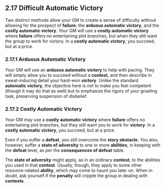 ## 2.17 Difficult Automatic Victory

Two distinct methods allow your GM to create a sense of difficulty without allowing for the prospect of **failure**: the **arduous automatic victory**, and the **costly automatic victory**. Your GM will use a **costly automatic victory** where **failure** offers no entertaining plot branches, but when they still want the group to work for victory. In a **costly automatic victory**, you succeed, but at a price.

### 2.17.1 Arduous Automatic Victory

Your GM will use an **arduous automatic victory** to help with pacing. They will simply allow you to succeed without a **contest**, and then describe in sweat-inducing detail your hard-won **victory**. Unlike the standard **automatic victory**, the objective here is not to make you feel competent (though it may do that as well) but to emphasize the rigors of your grueling task, preserving suspension of disbelief.

### 2.17.2 Costly Automatic Victory

Your GM may use a **costly automatic victory** where **failure** offers no entertaining plot branches, but they still want you to work for **victory**. In a **costly automatic victory**, you succeed, but at a price.

Even if you suffer a **defeat**, you still overcome the **story obstacle**. You also, however, suffer a **state of adversity** to one or more **abilities**, in keeping with the **defeat** level, as per the **consequences of defeat** table.

The **state of adversity** might apply, as in an ordinary **contest**, to the abilities you used in that **contest**. Usually, though, they apply to some other resource-related **ability**, which may come to haunt you later on. When in doubt, ask yourself if the **penalty** will cripple the group in dealing with **contests**.
